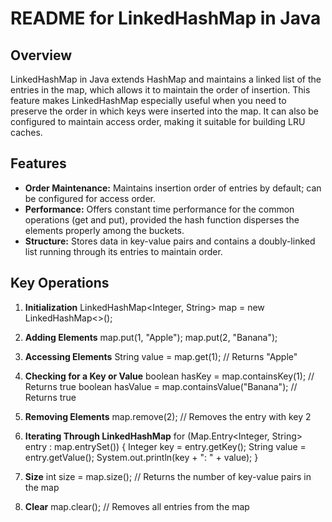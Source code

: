 # README for LinkedHashMap in Java

## Overview
LinkedHashMap in Java extends HashMap and maintains a linked list of the entries in the map, which allows it to maintain the order of insertion. This feature makes LinkedHashMap especially useful when you need to preserve the order in which keys were inserted into the map. It can also be configured to maintain access order, making it suitable for building LRU caches.

## Features
- **Order Maintenance:** Maintains insertion order of entries by default; can be configured for access order.
- **Performance:** Offers constant time performance for the common operations (get and put), provided the hash function disperses the elements properly among the buckets.
- **Structure:** Stores data in key-value pairs and contains a doubly-linked list running through its entries to maintain order.

## Key Operations
1. **Initialization**
   LinkedHashMap<Integer, String> map = new LinkedHashMap<>();

2. **Adding Elements**
   map.put(1, "Apple");
   map.put(2, "Banana");

3. **Accessing Elements**
   String value = map.get(1); // Returns "Apple"

4. **Checking for a Key or Value**
   boolean hasKey = map.containsKey(1); // Returns true
   boolean hasValue = map.containsValue("Banana"); // Returns true

5. **Removing Elements**
   map.remove(2); // Removes the entry with key 2

6. **Iterating Through LinkedHashMap**
   for (Map.Entry<Integer, String> entry : map.entrySet()) {
       Integer key = entry.getKey();
       String value = entry.getValue();
       System.out.println(key + ": " + value);
   }

7. **Size**
   int size = map.size(); // Returns the number of key-value pairs in the map

8. **Clear**
   map.clear(); // Removes all entries from the map

